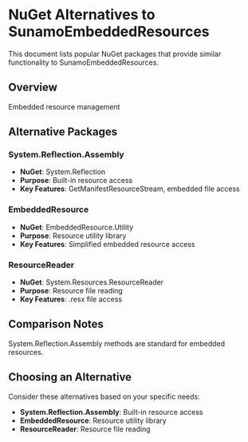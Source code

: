 # NuGet Alternatives to SunamoEmbeddedResources

This document lists popular NuGet packages that provide similar functionality to SunamoEmbeddedResources.

## Overview

Embedded resource management

## Alternative Packages

### System.Reflection.Assembly
- **NuGet**: System.Reflection
- **Purpose**: Built-in resource access
- **Key Features**: GetManifestResourceStream, embedded file access

### EmbeddedResource
- **NuGet**: EmbeddedResource.Utility
- **Purpose**: Resource utility library
- **Key Features**: Simplified embedded resource access

### ResourceReader
- **NuGet**: System.Resources.ResourceReader
- **Purpose**: Resource file reading
- **Key Features**: .resx file access

## Comparison Notes

System.Reflection.Assembly methods are standard for embedded resources.

## Choosing an Alternative

Consider these alternatives based on your specific needs:
- **System.Reflection.Assembly**: Built-in resource access
- **EmbeddedResource**: Resource utility library
- **ResourceReader**: Resource file reading
